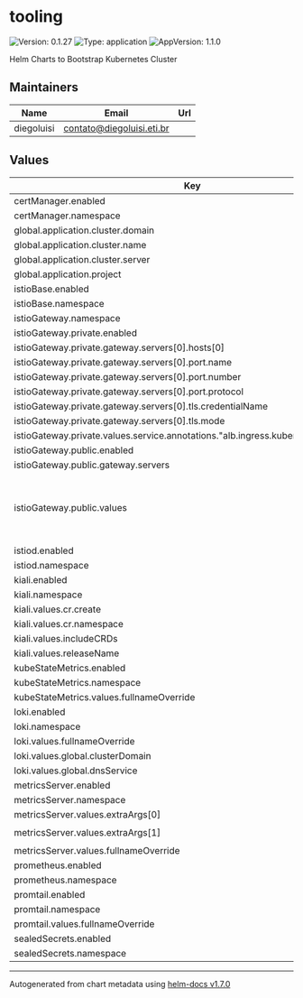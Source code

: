 # tooling

![Version: 0.1.27](https://img.shields.io/badge/Version-0.1.27-informational?style=flat-square) ![Type: application](https://img.shields.io/badge/Type-application-informational?style=flat-square) ![AppVersion: 1.1.0](https://img.shields.io/badge/AppVersion-1.1.0-informational?style=flat-square)

Helm Charts to Bootstrap Kubernetes Cluster

## Maintainers

| Name | Email | Url |
| ---- | ------ | --- |
| diegoluisi | contato@diegoluisi.eti.br |  |

## Values

| Key | Type | Default | Description |
|-----|------|---------|-------------|
| certManager.enabled | bool | `true` |  |
| certManager.namespace | string | `"cert-manager"` |  |
| global.application.cluster.domain | string | `".diegoluisi.eti.br"` |  |
| global.application.cluster.name | string | `"in-cluster"` |  |
| global.application.cluster.server | string | `"https://kubernetes.default.svc"` |  |
| global.application.project | string | `"default"` |  |
| istioBase.enabled | bool | `true` |  |
| istioBase.namespace | string | `"istio-system"` |  |
| istioGateway.namespace | string | `"istio-ingress"` |  |
| istioGateway.private.enabled | bool | `true` |  |
| istioGateway.private.gateway.servers[0].hosts[0] | string | `"*.diegoluisi.local"` |  |
| istioGateway.private.gateway.servers[0].port.name | string | `"https"` |  |
| istioGateway.private.gateway.servers[0].port.number | int | `443` |  |
| istioGateway.private.gateway.servers[0].port.protocol | string | `"HTTPS"` |  |
| istioGateway.private.gateway.servers[0].tls.credentialName | string | `"istio-certs"` |  |
| istioGateway.private.gateway.servers[0].tls.mode | string | `"SIMPLE"` |  |
| istioGateway.private.values.service.annotations."alb.ingress.kubernetes.io/scheme" | string | `"internal"` |  |
| istioGateway.public.enabled | bool | `true` |  |
| istioGateway.public.gateway.servers | list | `[]` |  |
| istioGateway.public.values | object | `{}` | this prop is used to inject values to gateway in public chart |
| istiod.enabled | bool | `true` |  |
| istiod.namespace | string | `"istio-system"` |  |
| kiali.enabled | bool | `true` |  |
| kiali.namespace | string | `"kiali-operator"` |  |
| kiali.values.cr.create | bool | `true` |  |
| kiali.values.cr.namespace | string | `"kiali-operator"` |  |
| kiali.values.includeCRDs | bool | `true` |  |
| kiali.values.releaseName | string | `"kiali-operator"` |  |
| kubeStateMetrics.enabled | bool | `true` |  |
| kubeStateMetrics.namespace | string | `"kube-system"` |  |
| kubeStateMetrics.values.fullnameOverride | string | `"kube-state-metrics"` |  |
| loki.enabled | bool | `true` |  |
| loki.namespace | string | `"monitoring"` |  |
| loki.values.fullnameOverride | string | `"loki"` |  |
| loki.values.global.clusterDomain | string | `"lgsk8sp1.grupologos.local"` |  |
| loki.values.global.dnsService | string | `"coredns"` |  |
| metricsServer.enabled | bool | `true` |  |
| metricsServer.namespace | string | `"kube-system"` |  |
| metricsServer.values.extraArgs[0] | string | `"--kubelet-insecure-tls=true"` |  |
| metricsServer.values.extraArgs[1] | string | `"--kubelet-preferred-address-types=InternalIP"` |  |
| metricsServer.values.fullnameOverride | string | `"metrics-server"` |  |
| prometheus.enabled | bool | `true` |  |
| prometheus.namespace | string | `"monitoring"` |  |
| promtail.enabled | bool | `true` |  |
| promtail.namespace | string | `"monitoring"` |  |
| promtail.values.fullnameOverride | string | `"promtail"` |  |
| sealedSecrets.enabled | bool | `true` |  |
| sealedSecrets.namespace | string | `"kube-system"` |  |

----------------------------------------------
Autogenerated from chart metadata using [helm-docs v1.7.0](https://github.com/norwoodj/helm-docs/releases/v1.7.0)
